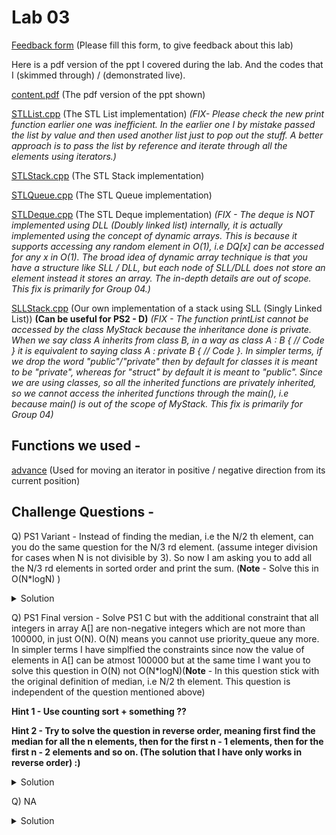 # Lab 03

  [Feedback form](https://docs.google.com/forms/d/e/1FAIpQLScLeIezAu3Bueokx98FzaNraoK_90lxMd6trBRnnNLXKQjojg/viewform?usp=sf_link) (Please fill this form, to give feedback about this lab)

Here is a pdf version of the ppt I covered during the lab. And the codes that I (skimmed through) / (demonstrated live).

  [content.pdf](content.pdf) (The pdf version of the ppt shown)

  [STLList.cpp](STLList.cpp) (The STL List implementation) *(FIX- Please check the new print function earlier one was inefficient. In the earlier one I by mistake passed the list by value and then used another list just to pop out the stuff. A better approach is to pass the list by reference and iterate through all the elements using iterators.)*

  [STLStack.cpp](STLStack.cpp) (The STL Stack implementation)

  [STLQueue.cpp](STLQueue.cpp) (The STL Queue implementation)

  [STLDeque.cpp](STLDeque.cpp) (The STL Deque implementation) *(FIX - The deque is NOT implemented using DLL (Doubly linked list) internally, it is actually implemented using the concept of dynamic arrays. This is because it supports accessing any random element in O(1), i.e DQ[x] can be accessed for any x in O(1). The broad idea of dynamic array technique is that you have a structure like SLL / DLL, but each node of SLL/DLL does not store an element instead it stores an array. The in-depth details are out of scope. This fix is primarily for Group 04.)*

  [SLLStack.cpp](SLLStack.cpp) (Our own implementation of a stack using SLL (Singly Linked List)) **(Can be useful for PS2 - D)** *(FIX - The function printList cannot be accessed by the class MyStack because the inheritance done is private. When we say class A inherits from class B, in a way as class A : B { // Code } it is equivalent to saying class A : private B { // Code }. In simpler terms, if we drop the word "public"/"private" then by default for classes it is meant to be "private", whereas for "struct" by default it is meant to "public". Since we are using classes, so all the inherited functions are privately inherited, so we cannot access the inherited functions through the main(), i.e because main() is out of the scope of MyStack. This fix is primarily for Group 04)*

## Functions we used -
  [advance](http://en.cppreference.com/w/cpp/iterator/advance) (Used for moving an iterator in positive / negative direction from its current position)

## Challenge Questions -

Q) <a name="Q1"></a> PS1 Variant - Instead of finding the median, i.e the N/2 th element, can you do the same question for the N/3 rd element. (assume integer division for cases when N is not divisible by 3). So now I am asking you to add all the N/3 rd elements in sorted order and print the sum. (**Note** - Solve this in O(N*logN) )

<details>
  <summary>Solution</summary>
  Just try to maintain a 1:2 ratio in the 2 priority queues instead of a 1:1 ratio.
  <br>
  (Assuming you know the priority queue solution, if not then please watch <a href = "https://www.youtube.com/watch?v=VmogG01IjYc">this</a> for the first 3 minutes, to get a clear understanding)
</details>

Q) <a name="Q2"></a> PS1 Final version - Solve PS1 C but with the additional constraint that all integers in array A[] are non-negative integers which are not more than 100000, in just O(N). O(N) means you cannot use priority_queue any more. In simpler terms I have simplfied the constraints since now the value of elements in A[] can be atmost 100000 but at the same time I want you to solve this question in O(N) not O(N*logN)(**Note** - In this question stick with the original definition of median, i.e N/2 th element. This question is independent of the question mentioned above)

**Hint 1 - Use counting sort + something ??**

**Hint 2 - Try to solve the question in reverse order, meaning first find the median for all the n elements, then for the first n - 1 elements, then for the first n - 2 elements and so on. (The solution that I have only works in reverse order) :)**

<details>
  <summary>Solution</summary>
  <a href = "https://sidhant007.github.io/CS2040C/Y17-18Sem2/lab03/PS1_harder_variant.cpp">My solution.cpp</a>
  <br>
  PS - This solution does not do COUNTING SORT (since I implemented it for PS1 C, where I could not use counting sort since the numbers could be large but apart from the counting sort the remaining logic is O(N))
  <br> <br> <br>
  What is the broad idea ? <br> <br> <br>
  What I do is first keep the entire array in sorted order. Now I would rephrase the question to iteratively finding the median and removing an element (i.e the latest element) from this array.<br><br>
  Example - <br>
  <ul>
  <li>For simplicity in this example, when N = even, we will just say that the median is the leftward element out of the 2 in between </li>
  <li>N = 6, array = [1, 3, 2, 5, 7, 4] </li>
  <li>sorted_array = [1, 2, 3, 4, 5, 7] </li>
  <li>My algo in outline - </li>
  <li>Find median, i.e 3 </li>
  <li>Now remove 4 (because in original array it was the last element) </li>
  <li>So sorted_array' = [1, 2, 3, x, 5, 7] (Here x denotes a deleted element) </li>
  <li>Again find median for this array, i.e = 3 </li>
  <li>Now remove 7 (second last element in original array) </li>
  <li>So sorted_array'' = [1, 2, 3, x, 5, x] </li>
  <li>Now median is =  2 </li>
  <li>Now remove 5 </li>
  <li>So array is [1, 2, 3, x, x, x] </li>
  <li>Median becomes 2. </li>
  <li>Now remove 2 </li>
  <li>Array becomes [1, x, 3, x, x, x] </li>
  <li>Median is 1 </li>
  <li>Array becomes [1, x, x, x, x, x] </li>
  <li>Median is 1. </li>
  <li>Sum up all the medians. </li>
  </ul>
  <br>
  <ul>
  <li>Now let us define some notation, a "x" denotes an "inactive cell" and a "number" denotes an "active cell". </li>
  <li>Also imaginve a pointer to the median of the sorted_arrays[], i.e initally it is at 3, then stays at 3. Then moves to 2, then statys at 2, the moves to 1 and then stays at 1. </li>
  <li>So if you carefully observe, in the above given method, we are ensured that after the deletion of an element in the sorted array at any given step, the median either remains at the same position, or moves to the next/previous "active cell". </li>
  <li>Do note, that actually moving slowly to the next/previous "active cell" can be slow and result in O(N^2) algorithm, so we need a fast method to quickly jump to the next/previous active cell </li>
  <li>For this I keep to arrays left_of[] and right_of[], here left_of[a] should denote the immediate "active cell" to the left of the indice "a". Initially left_of[a] = a, for all a. Similarly let right_of[a] denote the the immediate "active cell" to the right of the indice "a". Initially right_of[a] = a, for all a. </li>
  <li>Now, we will basically constantly maintain these 2 arrays for all the elements, in real time. So whenever we need to move to next / previous "active cell" we would simply look up in this array. The details of this portion are a bit hard to explain so I would recommend you to either go through the code / meet me after a lab to discuss this </li>
  </ul>
</details>

Q) NA

<details>
  <summary>Solution</summary>
  NA
</details>
